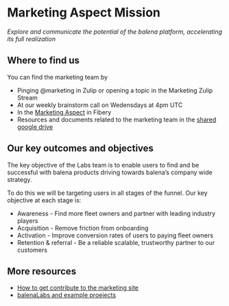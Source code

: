 # Marketing Aspect Mission

_Explore and communicate the potential of the balena platform, accelerating its full realization_

## Where to find us

You can find the marketing team by
* Pinging @marketing in Zulip or opening a topic in the Marketing Zulip Stream
* At our weekly brainstorm call on Wedensdays at 4pm UTC
* In the [Marketing Aspect](https://balena.fibery.io/fibery/space/Marketing_Aspect/) in Fibery
* Resources and documents related to the marketing team in the [shared google drive](https://drive.google.com/drive/folders/0B8b02_AxDQoVM3Rqc1NYSUVENEk?resourcekey=0-fgDP8Ey_-1GyrrasbVhWXA&usp=sharing)

## Our key outcomes and objectives 

The key objective of the Labs team is to enable users to find and be successful with balena products driving towards balena’s company wide strategy. 

To do this we will be targeting users in all stages of the funnel. Our key objective at each stage is:
* Awareness - Find more fleet owners and partner with leading industry players
* Acquisition - Remove friction from onboarding
* Activation - Improve conversion rates of users to paying fleet owners
* Retention & referral - Be a reliable scalable, trustworthy partner to our customers

## More resources

- [How to get contribute to the marketing site](marketing-site.md)
- [balenaLabs and example proejects](balena-labs-projects.md)
